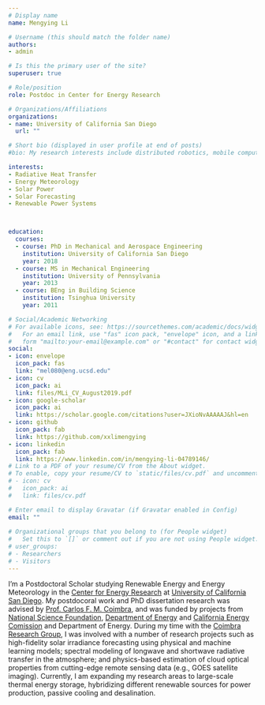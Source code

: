 ```yaml
---
# Display name
name: Mengying Li

# Username (this should match the folder name)
authors:
- admin

# Is this the primary user of the site?
superuser: true

# Role/position
role: Postdoc in Center for Energy Research

# Organizations/Affiliations
organizations:
- name: University of California San Diego
  url: ""

# Short bio (displayed in user profile at end of posts)
#bio: My research interests include distributed robotics, mobile computing and programmable matter.

interests:
- Radiative Heat Transfer
- Energy Meteorology
- Solar Power
- Solar Forecasting
- Renewable Power Systems



education:
  courses:
  - course: PhD in Mechanical and Aerospace Engineering
    institution: University of California San Diego
    year: 2018
  - course: MS in Mechanical Engineering
    institution: University of Pennsylvania
    year: 2013
  - course: BEng in Building Science
    institution: Tsinghua University
    year: 2011

# Social/Academic Networking
# For available icons, see: https://sourcethemes.com/academic/docs/widgets/#icons
#   For an email link, use "fas" icon pack, "envelope" icon, and a link in the
#   form "mailto:your-email@example.com" or "#contact" for contact widget.
social:
- icon: envelope
  icon_pack: fas
  link: "mel080@eng.ucsd.edu"
- icon: cv
  icon_pack: ai
  link: files/MLi_CV_August2019.pdf
- icon: google-scholar
  icon_pack: ai
  link: https://scholar.google.com/citations?user=JXioNvAAAAAJ&hl=en
- icon: github
  icon_pack: fab
  link: https://github.com/xxlimengying
- icon: linkedin
  icon_pack: fab
  link: https://www.linkedin.com/in/mengying-li-04789146/
# Link to a PDF of your resume/CV from the About widget.
# To enable, copy your resume/CV to `static/files/cv.pdf` and uncomment the lines below.  
# - icon: cv
#   icon_pack: ai
#   link: files/cv.pdf

# Enter email to display Gravatar (if Gravatar enabled in Config)
email: ""
  
# Organizational groups that you belong to (for People widget)
#   Set this to `[]` or comment out if you are not using People widget.  
# user_groups:
# - Researchers
# - Visitors
---
```

I’m a Postdoctoral Scholar studying Renewable Energy and Energy Meteorology in the [Center for Energy Research](https://cer.ucsd.edu/) at [University of California San Diego](https://ucsd.edu/). My postdocoral work and PhD dissertation research was advised by [Prof. Carlos F. M. Coimbra](http://jacobsschool.ucsd.edu/faculty/faculty_bios/index.sfe?fmp_recid=324), and was funded by projects from [National Science Foundation](https://www.nsf.gov/), [Department of Energy](https://www.energy.gov/) and [California Energy Comission](https://www.energy.ca.gov/) and Department of Energy. During my time with the [Coimbra Research Group](http://coimbra.ucsd.edu/), I was involved with a number of research projects such as high-fidelity solar irradiance forecasting using physical and machine learning models; spectral modeling of longwave and shortwave radiative transfer in the atmosphere; and physics-based estimation of cloud optical properties from cutting-edge remote sensing data (e.g., GOES satellite imaging).  Currently, I am expanding my research areas to large-scale thermal energy storage, hybridizing different renewable sources for power production, passive cooling and desalination. 
